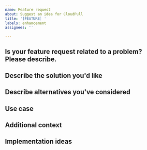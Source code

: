 ```yaml
---
name: Feature request
about: Suggest an idea for CloudPull
title: '[FEATURE] '
labels: enhancement
assignees: ''

---
```


## Is your feature request related to a problem? Please describe.
<!-- A clear and concise description of what the problem is. Ex. I'm always frustrated when [...] -->

## Describe the solution you'd like
<!-- A clear and concise description of what you want to happen -->

## Describe alternatives you've considered
<!-- A clear and concise description of any alternative solutions or features you've considered -->

## Use case
<!-- Provide a specific example of how this feature would be used -->

## Additional context
<!-- Add any other context or screenshots about the feature request here -->

## Implementation ideas
<!-- If you have ideas about how this could be implemented, please share them -->